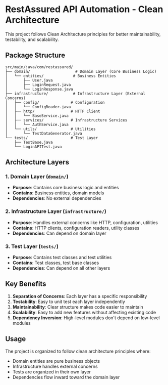 # RestAssured API Automation - Clean Architecture

This project follows Clean Architecture principles for better maintainability, testability, and scalability.

## Package Structure

```
src/main/java/com/restassured/
├── domain/                    # Domain Layer (Core Business Logic)
│   └── entities/             # Business Entities
│       ├── User.java
│       ├── LoginRequest.java
│       └── LoginResponse.java
├── infrastructure/           # Infrastructure Layer (External Concerns)
│   ├── config/              # Configuration
│   │   └── ConfigReader.java
│   ├── http/                # HTTP Client
│   │   └── BaseService.java
│   ├── services/            # Infrastructure Services
│   │   └── AuthService.java
│   └── utils/               # Utilities
│       └── TestDataGenerator.java
└── tests/                   # Test Layer
    ├── TestBase.java
    └── LoginAPITest.java
```

## Architecture Layers

### 1. Domain Layer (`domain/`)
- **Purpose**: Contains core business logic and entities
- **Contains**: Business entities, domain models
- **Dependencies**: No external dependencies

### 2. Infrastructure Layer (`infrastructure/`)
- **Purpose**: Handles external concerns like HTTP, configuration, utilities
- **Contains**: HTTP clients, configuration readers, utility classes
- **Dependencies**: Can depend on domain layer

### 3. Test Layer (`tests/`)
- **Purpose**: Contains test classes and test utilities
- **Contains**: Test classes, test base classes
- **Dependencies**: Can depend on all other layers

## Key Benefits

1. **Separation of Concerns**: Each layer has a specific responsibility
2. **Testability**: Easy to unit test each layer independently
3. **Maintainability**: Clear structure makes code easier to maintain
4. **Scalability**: Easy to add new features without affecting existing code
5. **Dependency Inversion**: High-level modules don't depend on low-level modules

## Usage

The project is organized to follow clean architecture principles where:
- Domain entities are pure business objects
- Infrastructure handles external concerns
- Tests are organized in their own layer
- Dependencies flow inward toward the domain layer 